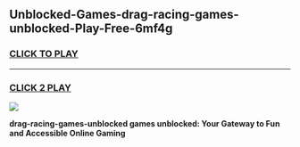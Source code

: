
## Unblocked-Games-drag-racing-games-unblocked-Play-Free-6mf4g
<h3>
<a href="https://premium76.site?title=drag-racing-games-unblocked&ref=23A">CLICK TO PLAY</a></h3>
<hr>

<h3>
<a href="https://premium76.site?title=drag-racing-games-unblocked&ref=23A">CLICK 2 PLAY</a>
  
</h3>

<a href="https://premium76.site?title=drag-racing-games-unblocked&ref=23A"><img src="https://clearcache.store/games.png"></a>


**drag-racing-games-unblocked games unblocked: Your Gateway to Fun and Accessible Online Gaming**
